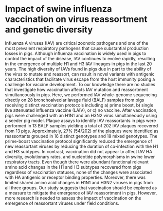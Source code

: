 # Impact of swine influenza vaccination on virus reassortment and genetic diversity

Influenza A viruses (IAV) are critical zoonotic pathogens and one of the most prevalent respiratory pathogens that cause substantial production losses in pigs. Although influenza vaccination is widely used in pigs to control the impact of the disease, IAV continues to evolve rapidly, resulting in the emergence of multiple H1 and H3 IAV lineages in pigs in the last 20 years. The high diversity of IAVs found in pigs due in part to the ability of the virus to mutate and reassort, can result in novel variants with antigenic characteristics that facilitate virus escape from the host immunity posing a challenge for vaccine development. To our knowledge there are no studies that investigate how vaccination affects IAV mutation and reassortment simultaneously in pigs. Here, we performed IAV whole-genome sequencing directly on 28 bronchoalveolar lavage fluid (BALF) samples from pigs receiving distinct vaccination protocols including a) prime boost, b) single live attenuated influenza vaccine (LAIV), or c) no vaccine. After vaccination, pigs were challenged with an H1N1 and an H3N2 virus simultaneously using a seeder pig model. Plaque assays to identify IAV reassortants in pigs were performed in 13 BALF samples yielding a total of 202 IAV plaques recovered from 13 pigs. Approximately, 27% (54/202) of the plaques were identified as reassortants grouped in 16 distinct genotypes and 18 mixed genotypes. The prime-boost vaccination protocol significantly reduced the emergence of new reassortant viruses by reducing the duration of co-infection with the H1 and H3 subtypes. In contrast, vaccination did not appear to affect IAV HA diversity, evolutionary rates, and nucleotide polymorphisms in swine lower respiratory tracts. Even though there were abundant functional relevant amino acid changes in the H1 and H3 subtypes recovered from pigs regardless of vaccination statuses, none of the changes were associated with HA antigenic or receptor binding properties. Moreover, there was limited shared amino acid changes in H1N1 and H3N2 viruses in pigs from all three groups. Our study suggests that vaccination should be explored as a measure to mitigate the emergence of IAV reassortment in pigs. However, more research is needed to assess the impact of vaccination on the emergence of reassortant viruses under field conditions.
